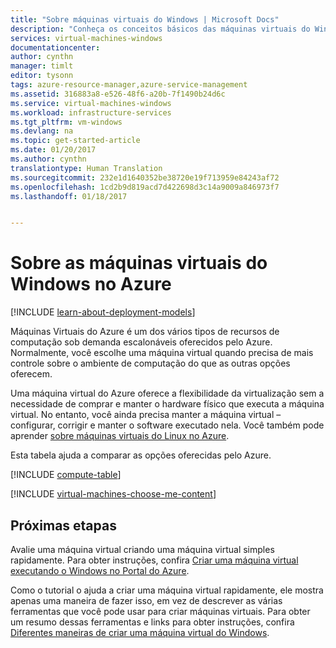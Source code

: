 ```yaml
---
title: "Sobre máquinas virtuais do Windows | Microsoft Docs"
description: "Conheça os conceitos básicos das máquinas virtuais do Windows no Azure usando os dois modelos de implantação."
services: virtual-machines-windows
documentationcenter: 
author: cynthn
manager: timlt
editor: tysonn
tags: azure-resource-manager,azure-service-management
ms.assetid: 316883a8-e526-48f6-a20b-7f1490b24d6c
ms.service: virtual-machines-windows
ms.workload: infrastructure-services
ms.tgt_pltfrm: vm-windows
ms.devlang: na
ms.topic: get-started-article
ms.date: 01/20/2017
ms.author: cynthn
translationtype: Human Translation
ms.sourcegitcommit: 232e1d1640352be38720e19f713959e84243af72
ms.openlocfilehash: 1cd2b9d819acd7d422698d3c14a9009a846973f7
ms.lasthandoff: 01/18/2017


---
```

# <a name="about-windows-virtual-machines-in-azure"></a>Sobre as máquinas virtuais do Windows no Azure
[!INCLUDE [learn-about-deployment-models](../../includes/learn-about-deployment-models-both-include.md)]

Máquinas Virtuais do Azure é um dos vários tipos de recursos de computação sob demanda escalonáveis oferecidos pelo Azure. Normalmente, você escolhe uma máquina virtual quando precisa de mais controle sobre o ambiente de computação do que as outras opções oferecem.

Uma máquina virtual do Azure oferece a flexibilidade da virtualização sem a necessidade de comprar e manter o hardware físico que executa a máquina virtual. No entanto, você ainda precisa manter a máquina virtual – configurar, corrigir e manter o software executado nela. Você também pode aprender [sobre máquinas virtuais do Linux no Azure](virtual-machines-linux-about.md?toc=%2fazure%2fvirtual-machines%2flinux%2ftoc.json).

Esta tabela ajuda a comparar as opções oferecidas pelo Azure.

[!INCLUDE [compute-table](../../includes/compute-options-table.md)]

[!INCLUDE [virtual-machines-choose-me-content](../../includes/virtual-machines-choose-me-content.md)]

## <a name="next-steps"></a>Próximas etapas
Avalie uma máquina virtual criando uma máquina virtual simples rapidamente. Para obter instruções, confira [Criar uma máquina virtual executando o Windows no Portal do Azure](virtual-machines-windows-hero-tutorial.md?toc=%2fazure%2fvirtual-machines%2fwindows%2ftoc.json).

Como o tutorial o ajuda a criar uma máquina virtual rapidamente, ele mostra apenas uma maneira de fazer isso, em vez de descrever as várias ferramentas que você pode usar para criar máquinas virtuais. Para obter um resumo dessas ferramentas e links para obter instruções, confira [Diferentes maneiras de criar uma máquina virtual do Windows](virtual-machines-windows-creation-choices.md?toc=%2fazure%2fvirtual-machines%2fwindows%2ftoc.json).


